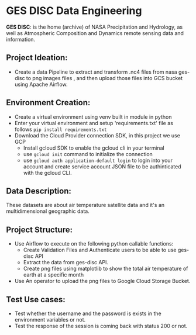 # GES DISC Data Engineering
**GES DISC**: is the home (archive) of NASA Precipitation and Hydrology, as well as Atmospheric Composition and Dynamics remote sensing data and information.

## Project Ideation:
- Create a data Pipeline to extract and transform .nc4 files from nasa ges-disc to png images files , and then upload those files into GCS bucket using Apache Airflow.
## Environment Creation:
- Create a virtual environment using venv built in module in python
- Enter your virtual environment and setup 'requirements.txt' file as follows
    `pip install requirements.txt`
- Download the Cloud Provider connection SDK, in this project we use GCP
    - Install gcloud SDK to enable the gcloud cli in your terminal
    - use `gcloud init` command to initialize the connection
    - use `gcloud auth application-default login` to login into your account and create service account JSON file to be authinticated with the gcloud CLI.

## Data Description:
These datasets are about air temperature satellite data and it's an multidimensional geographic data.
## Project Structure:
- Use Airflow to execute on the following python callable functions:
    - Create Validation Files and Authenticate users to be able to use ges-disc API
    - Extract the data from ges-disc API.
    - Create png files using matplotlib to show the total air temperature of earth at a specific month
- Use An operator to upload the png files to Google Cloud Storage Bucket.
## Test Use cases:
- Test whether the username and the password is exists in the environment variables or not.
- Test the response of the session is coming back with status 200 or not.
